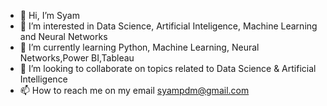 - 👋 Hi, I’m Syam
- 👀 I’m interested in Data Science, Artificial Inteligence, Machine Learning and Neural Networks
- 🌱 I’m currently learning Python, Machine Learning, Neural Networks,Power BI,Tableau
- 💞️ I’m looking to collaborate on topics related to Data Science & Artificial Intelligence
- 📫 How to reach me on my email syampdm@gmail.com
